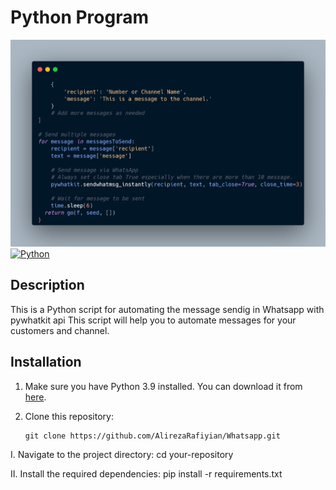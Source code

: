 # Python Program
![Screenshot](carbon.png)
[![Python](https://img.shields.io/badge/Python-3.9-blue)](https://www.python.org/downloads/release/python-390/)

## Description
This is a Python script for automating the message sendig in Whatsapp with pywhatkit api This script will help you to automate 
messages for your customers and channel.

## Installation
1. Make sure you have Python 3.9 installed. You can download it from [here](https://www.python.org/downloads/release/python-390/).
2. Clone this repository:

   ```shell
   git clone https://github.com/AlirezaRafiyian/Whatsapp.git

I. Navigate to the project directory:
  cd your-repository

II. Install the required dependencies:
  pip install -r requirements.txt
  
